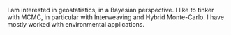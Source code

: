 I am interested in geostatistics, in a Bayesian perspective. I like to tinker with MCMC, in particular with Interweaving and Hybrid Monte-Carlo. 
I have mostly worked with environmental applications. 
